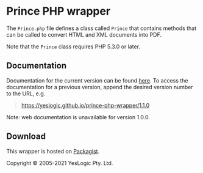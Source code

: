 Prince PHP wrapper
==================

The `Prince.php` file defines a class called `Prince` that contains methods
that can be called to convert HTML and XML documents into PDF.

Note that the `Prince` class requires PHP 5.3.0 or later.

Documentation
-------------

Documentation for the current version can be found [here][1]. To access the
documentation for a previous version, append the desired version number to the
URL, e.g.

> https://yeslogic.github.io/prince-php-wrapper/1.1.0

Note: web documentation is unavailable for version 1.0.0.

Download
--------

This wrapper is hosted on [Packagist][2].

Copyright © 2005-2021 YesLogic Pty. Ltd.

[1]: https://yeslogic.github.io/prince-php-wrapper
[2]: https://packagist.org/packages/yeslogic/prince-php-wrapper
